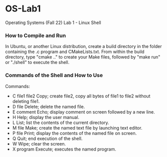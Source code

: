 # OS-Lab1
Operating Systems (Fall 22) Lab 1 - Linux Shell

### How to Compile and Run 
In Ubuntu, or another Linux distribution, create a build directory in the folder containing the .c program and CMakeLists.txt. From within the build directory,
type "cmake .." to create your Make files, followed by "make run" or "./shell" to execute the shell.

### Commands of the Shell and How to Use
Commands:

- C file1 file2           Copy; create file2, copy all bytes of file1 to file2 without deleting file1.
- D file                  Delete; delete the named file.
- E comment               Echo; display comment on screen followed by a new line.
- H                       Help; display the user manual.
- L                       List; list the contents of the current directory.
- M file                  Make; create the named text file by launching text editor.
- P file                  Print; display the contents of the named file on screen.
- Q                       Quit; end execution of the shell.
- W                       Wipe; clear the screen.
- X program               Execute; executes the named program.


